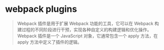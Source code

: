 # webpack plugins

> Webpack 插件是用于扩展 Webpack 功能的工具，它可以在 Webpack 构建过程的不同阶段进行干预，实现各种自定义的构建逻辑和优化操作。Webpack 插件是一个 JavaScript 对象，它通常包含一个 apply 方法，在 apply 方法中定义了插件的逻辑。
